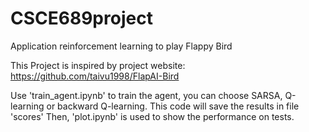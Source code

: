 # CSCE689project
Application reinforcement learning to play Flappy Bird

This Project is inspired by project website: https://github.com/taivu1998/FlapAI-Bird

Use 'train_agent.ipynb' to train the agent, you can choose SARSA, Q-learning or backward Q-learning. This code will save the results in file 'scores'
Then, 'plot.ipynb' is used to show the performance on tests.
